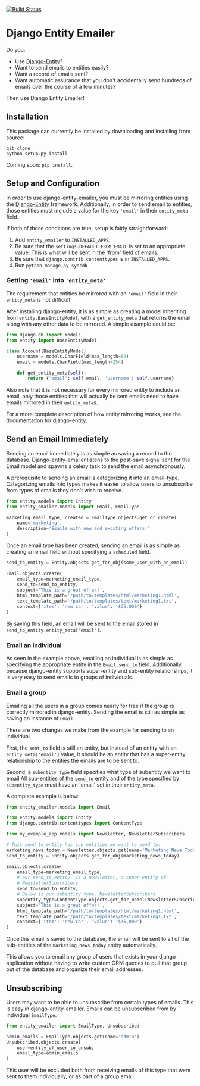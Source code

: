 [![Build Status](https://travis-ci.org/ambitioninc/django-entity-emailer.svg?branch=develop)](https://travis-ci.org/ambitioninc/django-entity-emailer)

Django Entity Emailer
==================================================

Do you:

- Use [Django-Entity](https://github.com/ambitioninc/django-entity)?
- Want to send emails to entities easily?
- Want a record of emails sent?
- Want automatic assurance that you don't accidentally send hundreds
  of emails over the course of a few minutes?

Then use Django Entity Emailer!


Installation
--------------------------------------------------

This package can currently be installed by downloading and installing
from source:

    git clone
    python setup.py install

Coming soon: `pip install`.


Setup and Configuration
--------------------------------------------------

In order to use django-entity-emailer, you must be mirroring entities
using the
[Django-Entity](https://github.com/ambitioninc/django-entity)
framework. Additionally, in order to send email to entities, those
entities must include a value for the key `'email'` in their
`entity_meta` field.

If both of those conditions are true, setup is fairly straightforward:

1. Add `entity_emailer` to `INSTALLED_APPS`.
2. Be sure that the `settings.DEFAULT_FROM_EMAIL` is set to an
   appropriate value. This is what will be sent in the 'from' field of
   emails.
4. Be sure that `django.contrib.contenttypes` is in `INSTALLED_APPS`.
5. Run `python manage.py syncdb`

### Getting `'email'` into `'entity_meta'`

The requirement that entities be mirrored with an `'email'` field in
their `entity_meta` is not difficult.

After installing django-entity, it is as simple as creating a model
inheriting from `entity.BaseEntityModel`, with a `get_entity_meta`
that returns the email along with any other data to be mirrored. A
simple example could be:

```python
from django.db import models
from entity import BaseEntityModel

class Account(BaseEntityModel)
    username = models.CharField(max_length=64)
    email = models.CharField(max_length=254)

    def get_entity_meta(self):
        return {'email': self.email, 'username': self.username}
```

Also note that it is not necessary for every mirrored entity to
include an email, only those entities that will actually be sent
emails need to have emails mirrored in their `entity_meta`s.

For a more complete description of how entity mirroring works, see the
documentation for django-entity.

Send an Email Immediately
--------------------------------------------------

Sending an email immediately is as simple as saving a record to the
database. Django-entity-emailer listens to the post-save signal sent
for the Email model and spawns a celery task to send the email
asynchronously.

A prerequisite to sending an email is categorizing it into an
email-type. Categorizing emails into types makes it easier to allow
users to unsubscribe from types of emails they don't wish to receive.

``` python
from entity.models import Entity
from entity_emailer.models import Email, EmailType

marketing_email_type, created = EmailType.objects.get_or_create(
    name='marketing',
    description='Emails with new and exciting offers!'
)
```

Once an email type has been created, sending an email is as simple as
creating an email field without specifying a `scheduled` field.

```python
send_to_entity = Entity.objects.get_for_obj(some_user_with_an_email)

Email.objects.create(
    email_type=marketing_email_type,
    send_to=send_to_entity,
    subject='This is a great offer!',
    html_template_path='/path/to/templates/html/marketing1.html',
    text_template_path='/path/to/templates/text/marketing1.txt',
    context={'item': 'new car', 'value': '$35,000'}
)
```

By saving this field, an email will be sent to the email stored in
`send_to_entity.entity_meta['email']`.

### Email an individual

As seen in the example above, emailing an individual is as simple as
specifying the appropriate entity in the `Email.send_to`
field. Additionally, because django-entity supports super-entity and
sub-entity relationships, it is very easy to send emails to groups of
individuals.

### Email a group

Emailing all the users in a group comes nearly for free if the group
is correctly mirrored in django-entity. Sending the email is still as
simple as saving an instance of `Email`.

There are two changes we make from the example for sending to an
individual.

First, the `sent_to` field is still an entity, but instead of an
entity with an `entity_meta['email']` value, it should be an entity
that has a super-entity relationship to the entities the emails are to
be sent to.

Second, a `subentity_type` field specifies what type of subentity we
want to email All sub-entities of the `send_to` entity and of the type
specified by `subentity_type` must have an 'email' set in their
`entity_meta`.

A complete example is below:

```python
from entity_emailer.models import Email

from entity.models import Entity
from django.contrib.contenttypes import ContentType

from my_example_app.models import Newsletter, NewsletterSubscribers

# This send_to_entity has sub-entities we want to send to.
marketing_news_today = Newsletter.objects.get(name='Marketing News Today')
send_to_entity = Entity.objects.get_for_obj(marketing_news_today)

Email.objects.create(
    email_type=marketing_email_type,
    # our send_to_entity, is a newsletter, a super-entity of
    # NewsletterSubscribers
    send_to=send_to_entity,
    # Below is our subentity type, NewsletterSubscribers
    subentity_type=ContentType.objects.get_for_model(NewsletterSubscribers)
    subject='This is a great offer!',
    html_template_path='/path/to/templates/html/marketing1.html',
    text_template_path='/path/to/templates/text/marketing1.txt',
    context={'item': 'new car', 'value': '$35,000'}
)
```

Once this email is saved to the database, the email will be sent to all
of the sub-entities of the `marketing_news_today` entity automatically.

This allows you to email any group of users that exists in your django
application without having to write custom ORM queries to pull that
group out of the database and organize their email addresses.


Unsubscribing
--------------------------------------------------

Users may want to be able to unsubscribe from certain types of
emails. This is easy in django-entity-emailer. Emails can be
unsubscribed from by individual `EmailType`.

```python
from entity_emailer import EmailType, Unsubscribed

admin_emails = EmailType.objects.get(name='admin')
Unsubscribed.objects.create(
    user=entity_of_user_to_unsub,
    email_type=admin_emails
)
```

This user will be excluded both from receiving emails of this type
that were sent to them individually, or as part of a group email.
